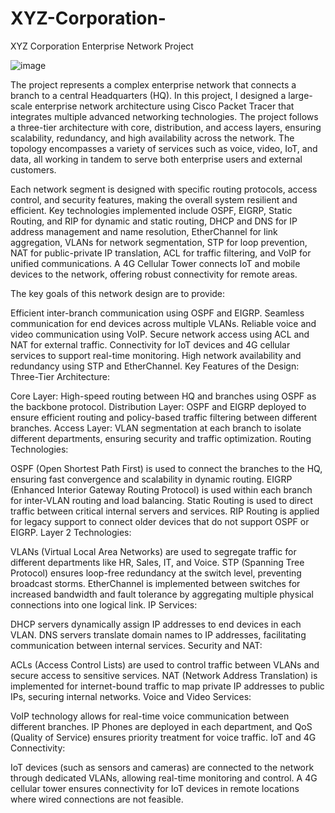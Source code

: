 # XYZ-Corporation-
XYZ Corporation Enterprise Network Project


![image](https://github.com/user-attachments/assets/2b6389ec-d18f-42e7-9c1f-264918bac0d1)

The project represents a complex enterprise network that connects a branch to a central Headquarters (HQ). In this project, I designed a large-scale enterprise network architecture using Cisco Packet Tracer that integrates multiple advanced networking technologies. The project follows a three-tier architecture with core, distribution, and access layers, ensuring scalability, redundancy, and high availability across the network. The topology encompasses a variety of services such as voice, video, IoT, and data, all working in tandem to serve both enterprise users and external customers.

Each network segment is designed with specific routing protocols, access control, and security features, making the overall system resilient and efficient. Key technologies implemented include OSPF, EIGRP, Static Routing, and RIP for dynamic and static routing, DHCP and DNS for IP address management and name resolution, EtherChannel for link aggregation, VLANs for network segmentation, STP for loop prevention, NAT for public-private IP translation, ACL for traffic filtering, and VoIP for unified communications. A 4G Cellular Tower connects IoT and mobile devices to the network, offering robust connectivity for remote areas.

The key goals of this network design are to provide:

Efficient inter-branch communication using OSPF and EIGRP.
Seamless communication for end devices across multiple VLANs.
Reliable voice and video communication using VoIP.
Secure network access using ACL and NAT for external traffic.
Connectivity for IoT devices and 4G cellular services to support real-time monitoring.
High network availability and redundancy using STP and EtherChannel.
Key Features of the Design:
Three-Tier Architecture:

Core Layer: High-speed routing between HQ and branches using OSPF as the backbone protocol.
Distribution Layer: OSPF and EIGRP deployed to ensure efficient routing and policy-based traffic filtering between different branches.
Access Layer: VLAN segmentation at each branch to isolate different departments, ensuring security and traffic optimization.
Routing Technologies:

OSPF (Open Shortest Path First) is used to connect the branches to the HQ, ensuring fast convergence and scalability in dynamic routing.
EIGRP (Enhanced Interior Gateway Routing Protocol) is used within each branch for inter-VLAN routing and load balancing.
Static Routing is used to direct traffic between critical internal servers and services.
RIP Routing is applied for legacy support to connect older devices that do not support OSPF or EIGRP.
Layer 2 Technologies:

VLANs (Virtual Local Area Networks) are used to segregate traffic for different departments like HR, Sales, IT, and Voice.
STP (Spanning Tree Protocol) ensures loop-free redundancy at the switch level, preventing broadcast storms.
EtherChannel is implemented between switches for increased bandwidth and fault tolerance by aggregating multiple physical connections into one logical link.
IP Services:

DHCP servers dynamically assign IP addresses to end devices in each VLAN.
DNS servers translate domain names to IP addresses, facilitating communication between internal services.
Security and NAT:

ACLs (Access Control Lists) are used to control traffic between VLANs and secure access to sensitive services.
NAT (Network Address Translation) is implemented for internet-bound traffic to map private IP addresses to public IPs, securing internal networks.
Voice and Video Services:

VoIP technology allows for real-time voice communication between different branches. IP Phones are deployed in each department, and QoS (Quality of Service) ensures priority treatment for voice traffic.
IoT and 4G Connectivity:

IoT devices (such as sensors and cameras) are connected to the network through dedicated VLANs, allowing real-time monitoring and control.
A 4G cellular tower ensures connectivity for IoT devices in remote locations where wired connections are not feasible.
